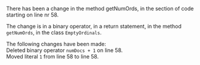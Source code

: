 There has been a change in the method getNumOrds, in the section of code starting on line nr 58.
  
The change is in a binary operator, in a return statement, in the method ```getNumOrds```, in the class ```EmptyOrdinals```.
  
The following changes have been made:  
Deleted binary operator ```numDocs + 1``` on line 58.  
Moved literal ```1``` from line 58 to line 58.  

